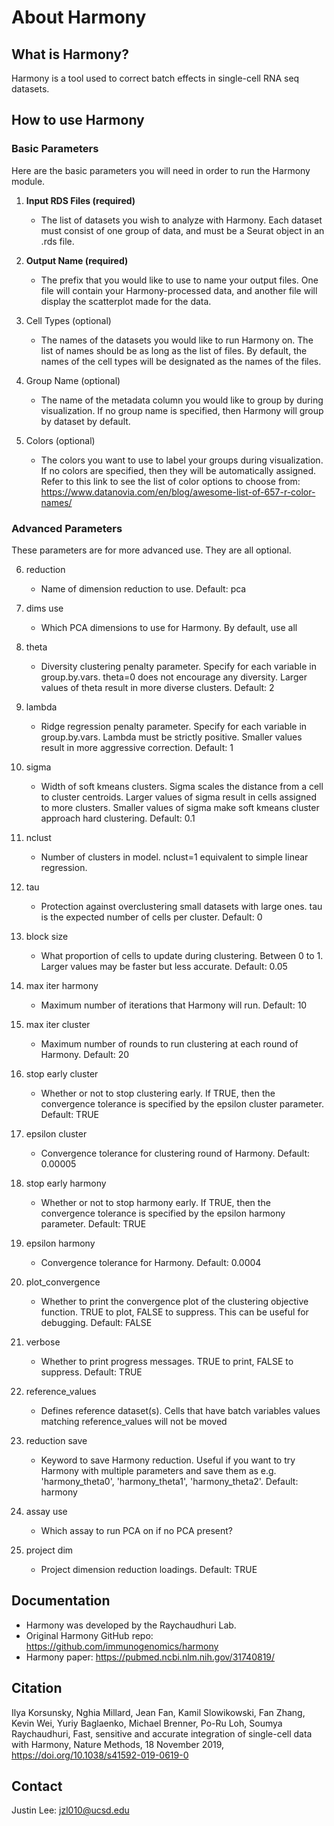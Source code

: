# About Harmony

## What is Harmony?
Harmony is a tool used to correct batch effects in single-cell RNA seq datasets. <br>
 
## How to use Harmony
### Basic Parameters
Here are the basic parameters you will need in order to run the Harmony module. <br>

  1. **Input RDS Files (required)**
     - The list of datasets you wish to analyze with Harmony. Each dataset must consist of one group of data, and must be a Seurat object in an .rds file.

  2. **Output Name (required)**
     - The prefix that you would like to use to name your output files. One file will contain your Harmony-processed data, and another file will display the scatterplot made for the data.
 
  3. Cell Types (optional)
     - The names of the datasets you would like to run Harmony on. The list of names should be as long as the list of files. By default, the names of the cell types will be designated as the names of the files.
  
  4. Group Name (optional)
     - The name of the metadata column you would like to group by during visualization. If no group name is specified, then Harmony will group by dataset by default.
    
  5. Colors (optional)
     - The colors you want to use to label your groups during visualization. If no colors are specified, then they will be automatically assigned. Refer to this link to see the list of color options to choose from: https://www.datanovia.com/en/blog/awesome-list-of-657-r-color-names/
    
### Advanced Parameters
These parameters are for more advanced use. They are all optional. <br>
  
  6. reduction <br>
      - Name of dimension reduction to use. Default: pca
  
  7. dims use
      - Which PCA dimensions to use for Harmony. By default, use all
    
  8. theta
      - Diversity clustering penalty parameter. Specify for each variable in group.by.vars. theta=0 does not encourage any diversity. Larger values of theta result in more diverse clusters. Default: 2
    
  9. lambda
      - Ridge regression penalty parameter. Specify for each variable in group.by.vars. Lambda must be strictly positive. Smaller values result in more aggressive correction. Default: 1
    
  10. sigma
      - Width of soft kmeans clusters. Sigma scales the distance from a cell to cluster centroids. Larger values of sigma result in cells assigned to more clusters. Smaller values of sigma make soft kmeans cluster approach hard clustering. Default: 0.1
    
  11. nclust
      - Number of clusters in model. nclust=1 equivalent to simple linear regression.
    
  12. tau
      - Protection against overclustering small datasets with large ones. tau is the expected number of cells per cluster. Default: 0
    
  13. block size
      - What proportion of cells to update during clustering. Between 0 to 1. Larger values may be faster but less accurate. Default: 0.05
    
  14. max iter harmony
      - Maximum number of iterations that Harmony will run. Default: 10
    
  15. max iter cluster
      - Maximum number of rounds to run clustering at each round of Harmony. Default: 20
    
  16. stop early cluster
      - Whether or not to stop clustering early. If TRUE, then the convergence tolerance is specified by the epsilon cluster parameter.  Default: TRUE
    
  17. epsilon cluster
      - Convergence tolerance for clustering round of Harmony. Default: 0.00005
    
  18. stop early harmony
      - Whether or not to stop harmony early. If TRUE, then the convergence tolerance is specified by the epsilon harmony parameter. Default: TRUE
    
  19. epsilon harmony
      - Convergence tolerance for Harmony. Default: 0.0004
    
  20. plot_convergence
      - Whether to print the convergence plot of the clustering objective function. TRUE to plot, FALSE to suppress. This can be useful for debugging. Default: FALSE
    
  21. verbose
      - Whether to print progress messages. TRUE to print, FALSE to suppress. Default: TRUE
    
  22. reference_values
      - Defines reference dataset(s). Cells that have batch variables values matching reference_values will not be moved
    
  23. reduction save
      - Keyword to save Harmony reduction. Useful if you want to try Harmony with multiple parameters and save them as e.g. 'harmony_theta0', 'harmony_theta1', 'harmony_theta2'. Default: harmony
    
  24. assay use
      - Which assay to run PCA on if no PCA present?
    
  25. project dim
      - Project dimension reduction loadings. Default: TRUE

## Documentation
  - Harmony was developed by the Raychaudhuri Lab.
  - Original Harmony GitHub repo: https://github.com/immunogenomics/harmony
  - Harmony paper: https://pubmed.ncbi.nlm.nih.gov/31740819/

## Citation
  Ilya Korsunsky, Nghia Millard, Jean Fan, Kamil Slowikowski, Fan Zhang, Kevin Wei, Yuriy Baglaenko, Michael Brenner, Po-Ru Loh, Soumya Raychaudhuri, Fast, sensitive and accurate integration of single-cell data with Harmony, Nature Methods, 18 November 2019, https://doi.org/10.1038/s41592-019-0619-0

## Contact
  Justin Lee: jzl010@ucsd.edu
